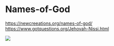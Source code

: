 # Names-of-God
https://newcreeations.org/names-of-god/ https://www.gotquestions.org/Jehovah-Nissi.html 

![](https://encrypted-tbn0.gstatic.com/images?q=tbn:ANd9GcQ9qT_xtlTnRRjtCViKdHCeUBWJ0ntE3j6o6aPHO4djbmg3LGJP6g&s)
